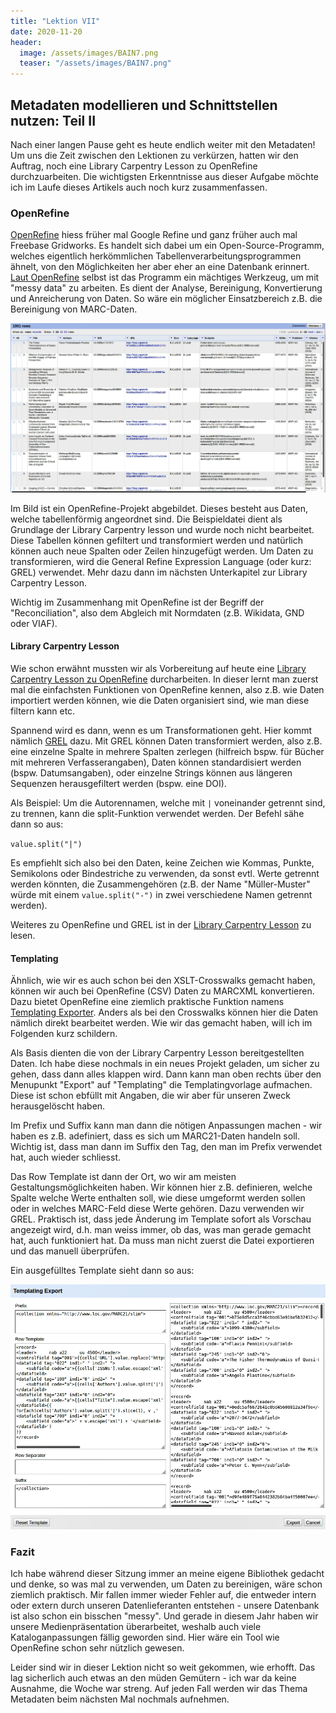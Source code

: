 ```yaml
---
title: "Lektion VII"
date: 2020-11-20
header:
  image: /assets/images/BAIN7.png
  teaser: "/assets/images/BAIN7.png"
---
```

## Metadaten modellieren und Schnittstellen nutzen: Teil II
Nach einer langen Pause geht es heute endlich weiter mit den Metadaten! Um uns die Zeit zwischen den Lektionen zu verkürzen, hatten wir den Auftrag, noch eine Library Carpentry Lesson zu OpenRefine durchzuarbeiten. Die wichtigsten Erkenntnisse aus dieser Aufgabe möchte ich im Laufe dieses Artikels auch noch kurz zusammenfassen.

### OpenRefine
[OpenRefine](https://en.wikipedia.org/wiki/OpenRefine) hiess früher mal Google Refine und ganz früher auch mal Freebase Gridworks. Es handelt sich dabei um ein Open-Source-Programm, welches eigentlich herkömmlichen Tabellenverarbeitungsprogrammen ähnelt, von den Möglichkeiten her aber eher an eine Datenbank erinnert. [Laut OpenRefine](https://openrefine.org/) selbst ist das Programm ein mächtiges Werkzeug, um mit "messy data" zu arbeiten. Es dient der Analyse, Bereinigung, Konvertierung und Anreicherung von Daten. So wäre ein möglicher Einsatzbereich z.B. die Bereinigung von MARC-Daten. 

![OpenRefine](https://raw.githubusercontent.com/leabaechli/bain/master/assets/images/open_refine_tabelle.png)

Im Bild ist ein OpenRefine-Projekt abgebildet. Dieses besteht aus Daten, welche tabellenförmig angeordnet sind. Die Beispieldatei dient als Grundlage der Library Carpentry lesson und wurde noch nicht bearbeitet. Diese Tabellen können gefiltert und transformiert werden und natürlich können auch neue Spalten oder Zeilen hinzugefügt werden. Um Daten zu transformieren, wird die General Refine Expression Language (oder kurz: GREL) verwendet. Mehr dazu dann im nächsten Unterkapitel zur Library Carpentry Lesson. 

Wichtig im Zusammenhang mit OpenRefine ist der Begriff der "Reconciliation", also dem Abgleich mit Normdaten (z.B. Wikidata, GND oder VIAF). 

#### Library Carpentry Lesson
Wie schon erwähnt mussten wir als Vorbereitung auf heute eine [Library Carpentry Lesson zu OpenRefine](https://librarycarpentry.org/lc-open-refine/) durcharbeiten. In dieser lernt man zuerst mal die einfachsten Funktionen von OpenRefine kennen, also z.B. wie Daten importiert werden können, wie die Daten organisiert sind, wie man diese filtern kann etc.

Spannend wird es dann, wenn es um Transformationen geht. Hier kommt nämlich [GREL](https://github.com/OpenRefine/OpenRefine/wiki/General-Refine-Expression-Language) dazu. Mit GREL können Daten transformiert werden, also z.B. eine einzelne Spalte in mehrere Spalten zerlegen (hilfreich bspw. für Bücher mit mehreren Verfasserangaben), Daten können standardisiert werden (bspw. Datumsangaben), oder einzelne Strings können aus längeren Sequenzen herausgefiltert werden (bspw. eine DOI). 

Als Beispiel: Um die Autorennamen, welche mit `|` voneinander getrennt sind, zu trennen, kann die split-Funktion verwendet werden. Der Befehl sähe dann so aus: 

`value.split("|")` 

Es empfiehlt sich also bei den Daten, keine Zeichen wie Kommas, Punkte, Semikolons oder Bindestriche zu verwenden, da sonst evtl. Werte getrennt werden könnten, die Zusammengehören (z.B. der Name "Müller-Muster" würde mit einem `value.split("-")` in zwei verschiedene Namen getrennt werden). 

Weiteres zu OpenRefine und GREL ist in der [Library Carpentry Lesson](https://librarycarpentry.org/lc-open-refine/) zu lesen. 

#### Templating
Ähnlich, wie wir es auch schon bei den XSLT-Crosswalks gemacht haben, können wir auch bei OpenRefine (CSV) Daten zu MARCXML konvertieren. Dazu bietet OpenRefine eine ziemlich praktische Funktion namens [Templating Exporter](https://github.com/OpenRefine/OpenRefine/wiki/Exporters#templating-exporter). Anders als bei den Crosswalks können hier die Daten nämlich direkt bearbeitet werden. Wie wir das gemacht haben, will ich im Folgenden kurz schildern. 

Als Basis dienten die von der Library Carpentry Lesson bereitgestellten Daten. Ich habe diese nochmals in ein neues Projekt geladen, um sicher zu gehen, dass dann alles klappen wird. Dann kann man oben rechts über den Menupunkt "Export" auf "Templating" die Templatingvorlage aufmachen. Diese ist schon ebfüllt mit Angaben, die wir aber für unseren Zweck herausgelöscht haben. 

Im Prefix und Suffix kann man dann die nötigen Anpassungen machen - wir haben es z.B. adefiniert, dass es sich um MARC21-Daten handeln soll. Wichtig ist, dass man dann im Suffix den Tag, den man im Prefix verwendet hat, auch wieder schliesst. 

Das Row Template ist dann der Ort, wo wir am meisten Gestaltungsmöglichkeiten haben. Wir können hier z.B. definieren, welche Spalte welche Werte enthalten soll, wie diese umgeformt werden sollen oder in welches MARC-Feld diese Werte gehören. Dazu verwenden wir GREL. Praktisch ist, dass jede Änderung im Template sofort als Vorschau angezeigt wird, d.h. man weiss immer, ob das, was man gerade gemacht hat, auch funktioniert hat. Da muss man nicht zuerst die Datei exportieren und das manuell überprüfen. 

Ein ausgefülltes Template sieht dann so aus: 

![Template](https://raw.githubusercontent.com/leabaechli/bain/master/assets/images/Open_Refine_template.png)

### Fazit
Ich habe während dieser Sitzung immer an meine eigene Bibliothek gedacht und denke, so was mal zu verwenden, um Daten zu bereinigen, wäre schon ziemlich praktisch. Mir fallen immer wieder Fehler auf, die entweder intern oder extern durch unseren Datenlieferanten entstehen - unsere Datenbank ist also schon ein bisschen "messy". Und gerade in diesem Jahr haben wir unsere Medienpräsentation überarbeitet, weshalb auch viele Kataloganpassungen fällig geworden sind. Hier wäre ein Tool wie OpenRefine schon sehr nützlich gewesen. 

Leider sind wir in dieser Lektion nicht so weit gekommen, wie erhofft. Das lag sicherlich auch etwas an den müden Gemütern - ich war da keine Ausnahme, die Woche war streng. Auf jeden Fall werden wir das Thema Metadaten beim nächsten Mal nochmals aufnehmen. 

